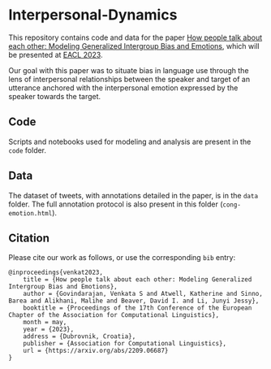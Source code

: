 # Interpersonal-Dynamics

This repository contains code and data for the paper [How people talk about each other: Modeling Generalized Intergroup Bias and Emotions](https://arxiv.org/abs/2209.06687), which will be presented at [EACL 2023](https://2023.eacl.org).

Our goal with this paper was to situate bias in language use through the lens of interpersonal relationships between the speaker and target of an utterance anchored with the interpersonal emotion expressed by the speaker towards the target.

## Code

Scripts and notebooks used for modeling and analysis are present in the `code` folder.


## Data

The dataset of tweets, with annotations detailed in the paper, is in the `data` folder. The full annotation protocol is also present in this folder (`cong-emotion.html`).

## Citation

Please cite our work as follows, or use the corresponding `bib` entry:

```
@inproceedings{venkat2023,
    title = {How people talk about each other: Modeling Generalized Intergroup Bias and Emotions},
    author = {Govindarajan, Venkata S and Atwell, Katherine and Sinno, Barea and Alikhani, Malihe and Beaver, David I. and Li, Junyi Jessy},
    booktitle = {Proceedings of the 17th Conference of the European Chapter of the Association for Computational Linguistics},
    month = may,
    year = {2023},
    address = {Dubrovnik, Croatia},
    publisher = {Association for Computational Linguistics},
    url = {https://arxiv.org/abs/2209.06687}
}
```
